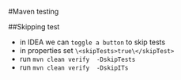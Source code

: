 #Maven testing

##Skipping test

- in IDEA we can `toggle a button` to skip tests
- in properties set `\<skipTests>true\</skipTest>`
- run `mvn clean verify  -DskipTests`
- run `mvn clean verify  -DskipITs`
